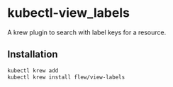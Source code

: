 # kubectl-view_labels

A krew plugin to search with label keys for a resource.

## Installation

```sh
kubectl krew add
kubectl krew install flew/view-labels
```
